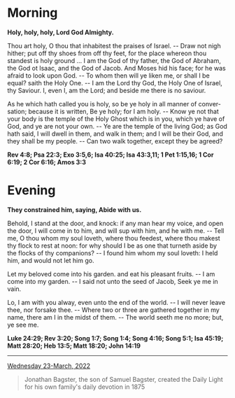 # Morning

**Holy, holy, holy, Lord God Almighty.**
 
Thou art holy, O thou that inhabitest the praises of Israel. -- Draw not nigh hither; put off thy shoes from off thy feet, for the place whereon thou standest is holy ground ... I am the God of thy father, the God of Abraham, the God ot Isaac, and the God of Jacob. And Moses hid his face; for he was afraid to look upon God. -- To whom then will ye liken me, or shall I be equal? saith the Holy One. -- I am the Lord thy God, the Holy One of Israel, thy Saviour. I, even I, am the Lord; and beside me there is no saviour.
 
As he which hath called you is holy, so be ye holy in all manner of conver-sation; because it is written, Be ye holy; for I am holy. -- Know ye not that your body is the temple of the Holy Ghost which is in you, which ye have of God, and ye are not your own. -- Ye are the temple of the living God; as God hath said, I will dwell in them, and walk in them; and I will be their God, and they shall be my people. -- Can two walk together, except they be agreed?  

**Rev 4:8; Psa 22:3; Exo 3:5,6; Isa 40:25; Isa 43:3,11; 1 Pet 1:15,16; 1 Cor 6:19; 2 Cor 6:16; Amos 3:3**

# Evening

**They constrained him, saying, Abide with us.**
 
Behold, I stand at the door, and knock: if any man hear my voice, and open the door, I will come in to him, and will sup with him, and he with me. -- Tell me, O thou whom my soul loveth, where thou feedest, where thou makest thy flock to rest at noon: for why should I be as one that turneth aside by the flocks of thy companions? -- I found him whom my soul loveth: I held him, and would not let him go.
 
Let my beloved come into his garden. and eat his pleasant fruits. -- I am come into my garden. -- I said not unto the seed of Jacob, Seek ye me in vain.
 
Lo, I am with you alway, even unto the end of the world. -- I will never leave thee, nor forsake thee. -- Where two or three are gathered together in my name, there am I in the midst of them. -- The world seeth me no more; but, ye see me.  

**Luke 24:29; Rev 3:20; Song 1:7; Song 1:4; Song 4:16; Song 5:1; Isa 45:19; Matt 28:20; Heb 13:5; Matt 18:20; John 14:19**

---

[Wednesday 23-March, 2022](https://t.me/s/daily_light)

> Jonathan Bagster, the son of Samuel Bagster, created the Daily Light for his own family's daily devotion in 1875

